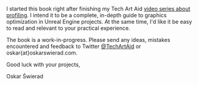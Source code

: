 
I started this book right after finishing my Tech Art Aid [video series about profiling](https://www.youtube.com/watch?v=H9Yb8Y2-Kng&list=PLF8ktr3i-U4A7vuQ6TXPr3f-bhmy6xM3S). I intend it to be a complete, in-depth guide to graphics optimization in Unreal Engine projects. At the same time, I'd like it be easy to read and relevant to your practical experience.

The book is a work-in-progress. Please send any ideas, mistakes encountered and feedback to Twitter [@TechArtAid](https://twitter.com/techartaid) or oskar{at}oskarswierad.com.

Good luck with your projects,

Oskar Świerad